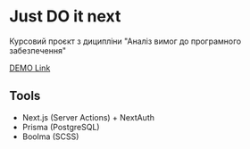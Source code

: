 # Just DO it next

Курсовий проєкт з диципліни "Аналіз вимог до програмного забезпечення"

[DEMO Link](https://just-do-it-next.vercel.app/lists)

## Tools

- Next.js (Server Actions) + NextAuth
- Prisma (PostgreSQL)
- Boolma (SCSS)
